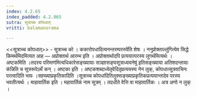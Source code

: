 ```yaml
---
index: 4.2.65
index_padded: 4.2.065
sutra: सूत्राच्च कोपधात्‌
vritti: balamanorama

---
```

<<सूत्राच्च कोपधात्>> - सूत्राच्च को । ककारोपधादित्यनन्तरम्परस्ये॑ति शेषः । ननुप्रोक्ताल्लु॑गित्येव सिद्धे किमर्थमिदमित्यत आह — अप्रोक्तार्थ आरम्भ इति । अप्रोक्तार्थादपि प्रत्ययात्परस्य लुगर्थमित्यर्थः । अष्टकमिति ।तदस्य परिमाण॑मित्यधिकारेसङ्ख्यायाः सञ्ज्ञासङ्घसूत्राध्ययनेषु॑ इतिसङ्ख्याया अतिशदन्तायाः क॑न्निति च सूत्ररूपेऽर्थे कन् । अष्टका इति । अष्टकशब्दाध्येतृवेदितृप्रत्ययस्य नेन लुक्, कोपधात्सूत्रवाचिनः परत्वादिति भावः ।सह्ख्याप्रकृतिकादिति ।सूत्राच्च कोपधा॑दितिलुक्सङ्ख्याप्रकृतिकप्रत्ययान्तादेव परस्य भवतीत्यर्थः । माहावार्तिक इति । महावार्तिकं नाम सूत्रम् । तदधीते वेत्ति वा माहावार्तिकः । अत्र अणो न लुक् । 